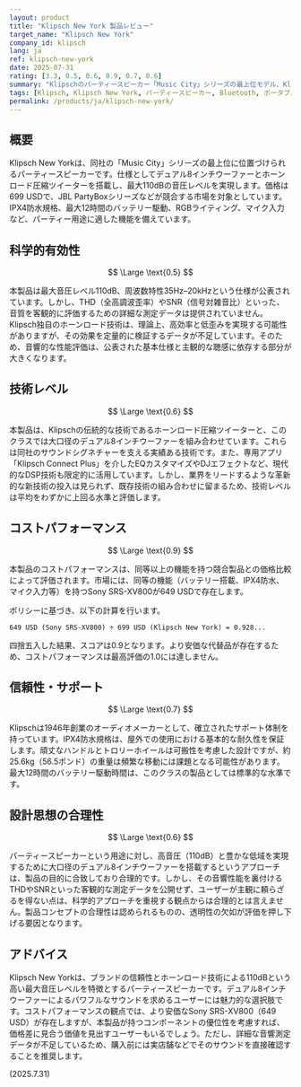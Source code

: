 ```yaml
---
layout: product
title: "Klipsch New York 製品レビュー"
target_name: "Klipsch New York"
company_id: klipsch
lang: ja
ref: klipsch-new-york
date: 2025-07-31
rating: [3.3, 0.5, 0.6, 0.9, 0.7, 0.6]
summary: "Klipschのパーティースピーカー「Music City」シリーズの最上位モデル、Klipsch New York。デュアル8インチウーファーを搭載し、最大110dBの出力を実現。価格699 USDのポータブルスピーカーです。"
tags: [Klipsch, Klipsch New York, パーティースピーカー, Bluetooth, ポータブル]
permalink: /products/ja/klipsch-new-york/
---
```


## 概要

Klipsch New Yorkは、同社の「Music City」シリーズの最上位に位置づけられるパーティースピーカーです。仕様としてデュアル8インチウーファーとホーンロード圧縮ツイーターを搭載し、最大110dBの音圧レベルを実現します。価格は699 USDで、JBL PartyBoxシリーズなどが競合する市場を対象としています。IPX4防水規格、最大12時間のバッテリー駆動、RGBライティング、マイク入力など、パーティー用途に適した機能を備えています。

## 科学的有効性

$$ \Large \text{0.5} $$

本製品は最大音圧レベル110dB、周波数特性35Hz–20kHzという仕様が公表されています。しかし、THD（全高調波歪率）やSNR（信号対雑音比）といった、音質を客観的に評価するための詳細な測定データは提供されていません。Klipsch独自のホーンロード技術は、理論上、高効率と低歪みを実現する可能性がありますが、その効果を定量的に検証するデータが不足しています。そのため、音響的な性能評価は、公表された基本仕様と主観的な聴感に依存する部分が大きくなります。

## 技術レベル

$$ \Large \text{0.6} $$

本製品は、Klipschの伝統的な技術であるホーンロード圧縮ツイーターと、このクラスでは大口径のデュアル8インチウーファーを組み合わせています。これらは同社のサウンドシグネチャーを支える実績ある技術です。また、専用アプリ「Klipsch Connect Plus」を介したEQカスタマイズやDJエフェクトなど、現代的なDSP技術も限定的に活用しています。しかし、業界をリードするような革新的な新技術の投入は見られず、既存技術の組み合わせに留まるため、技術レベルは平均をわずかに上回る水準と評価します。

## コストパフォーマンス

$$ \Large \text{0.9} $$

本製品のコストパフォーマンスは、同等以上の機能を持つ競合製品との価格比較によって評価されます。市場には、同等の機能（バッテリー搭載、IPX4防水、マイク入力等）を持つSony SRS-XV800が649 USDで存在します。

ポリシーに基づき、以下の計算を行います。

`649 USD (Sony SRS-XV800) ÷ 699 USD (Klipsch New York) = 0.928...`

四捨五入した結果、スコアは0.9となります。より安価な代替品が存在するため、コストパフォーマンスは最高評価の1.0には達しません。

## 信頼性・サポート

$$ \Large \text{0.7} $$

Klipschは1946年創業のオーディオメーカーとして、確立されたサポート体制を持っています。IPX4防水規格は、屋外での使用における基本的な耐久性を保証します。頑丈なハンドルとトロリーホイールは可搬性を考慮した設計ですが、約25.6kg（56.5ポンド）の重量は頻繁な移動には課題となる可能性があります。最大12時間のバッテリー駆動時間は、このクラスの製品としては標準的な水準です。

## 設計思想の合理性

$$ \Large \text{0.6} $$

パーティースピーカーという用途に対し、高音圧（110dB）と豊かな低域を実現するために大口径のデュアル8インチウーファーを搭載するというアプローチは、製品の目的に合致しており合理的です。しかし、その音響性能を裏付けるTHDやSNRといった客観的な測定データを公開せず、ユーザーが主観に頼らざるを得ない点は、科学的アプローチを重視する観点からは合理的とは言えません。製品コンセプトの合理性は認められるものの、透明性の欠如が評価を押し下げる要因となります。

## アドバイス

Klipsch New Yorkは、ブランドの信頼性とホーンロード技術による110dBという高い最大音圧レベルを特徴とするパーティースピーカーです。デュアル8インチウーファーによるパワフルなサウンドを求めるユーザーには魅力的な選択肢です。コストパフォーマンスの観点では、より安価なSony SRS-XV800（649 USD）が存在しますが、本製品が持つコンポーネントの優位性を考慮すれば、価格差に見合う価値を見出すユーザーもいるでしょう。ただし、詳細な音響測定データが不足しているため、購入前には実店舗などでそのサウンドを直接確認することを推奨します。

(2025.7.31)
